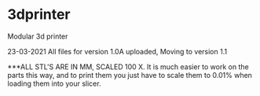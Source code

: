 # 3dprinter
Modular 3d printer

23-03-2021
All files for version 1.0A uploaded, Moving to version 1.1

***ALL STL'S ARE IN MM, SCALED 100 X.
  It is much easier to work on the parts this way, and to print them you just have to scale them to 0.01% when loading them into your slicer.
